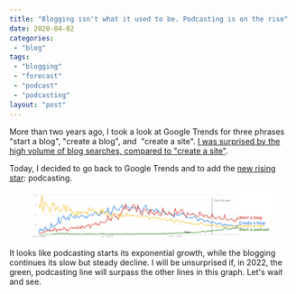 ```yaml
---
title: "Blogging isn't what it used to be. Podcasting is on the rise"
date: 2020-04-02
categories: 
 - "blog"
tags: 
 - "blogging"
 - "forecast"
 - "podcast"
 - "podcasting"
layout: "post"
---
```


<!-- wp:paragraph -->
More than two years ago, I took a look at Google Trends for three phrases "start a blog", "create a blog", and  "create a site". [I was surprised by the high volume of blog searches, compared to "create a site"](https://gorelik.net/2018/02/26/blogging-isnt-what-it-used-to-be/).


<!-- /wp:paragraph -->

<!-- wp:paragraph -->
Today, I decided to go back to Google Trends and to add the [new rising star](https://trends.google.com/trends/explore?date=all&q=create%20a%20blog,start%20a%20blog,create%20a%20site,start%20a%20podcast): podcasting. 


<!-- /wp:paragraph -->

<!-- wp:image {"id":3142,"sizeSlug":"large"} -->
<figure class="wp-block-image size-large"><img src="/assets/img/2020/04/image-1.png" alt="" class="wp-image-3142"></figure>
<!-- /wp:image -->

<!-- wp:paragraph -->
It looks like podcasting starts its exponential growth, while the blogging continues its slow but steady decline. I will be unsurprised if, in 2022, the green, podcasting line will surpass the other lines in this graph. Let's wait and see.


<!-- /wp:paragraph -->

